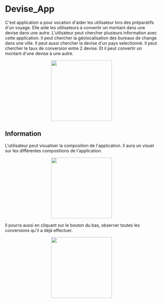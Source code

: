 # Devise_App

C'est application a pour vocation d'aider les utilisateur lors des préparatifs d'un voyage.
Elle aide les utilisateurs à convertir un montant dans une devise dans une autre. L'utilsateur peut chercher plusieurs information avec cette application. Il peut chercher la géolocalisation des bureaux de change dans une ville. Il peut aussi chercher la devise d'un pays selectionné. Il peut chercher le taux de conversion entre 2 devise. Et il peut convertir un montant d'une devise à une autre.

<p align="center">
<img src="https://user-images.githubusercontent.com/79571637/116746972-8fd73d80-a9fd-11eb-9de9-2270c1b6df41.jpg" width="200">
</p>

## Information

L'utilisateur peut visualiser la composition de l'application. Il aura un visuel sur les différentes compositions de l'application. 

<p align="center">
<img src="https://user-images.githubusercontent.com/79571637/116746990-949bf180-a9fd-11eb-9281-e73543157148.jpg" width="200">
</p>

Il pourra aussi en cliquant sur le bouton du bas, observer toutes les conversions qu'il a déjà effectuer.

<p align="center">
<img src="https://user-images.githubusercontent.com/79571637/116746983-936ac480-a9fd-11eb-8973-dd5a77db401d.jpg" width="200">
</p>
